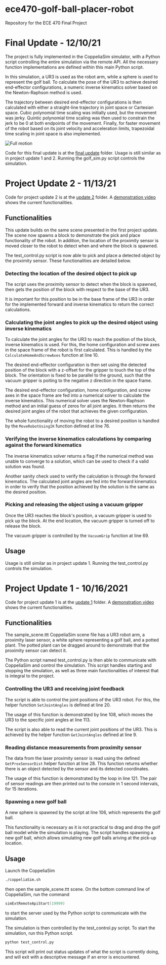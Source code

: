 # ece470-golf-ball-placer-robot

Repository for the ECE 470 Final Project

# Final Update - 12/10/21

The project is fully implemented in the CoppeliaSim simulator, with a Python script controlling the entire simulation via the remote API. All the necessary function implementations are defined within this main Python script.

In this simulation, a UR3 is used as the robot arm, while a sphere is used to represent the golf ball. To calculate the pose of the UR3 to achieve desired end-effector configurations, a numeric inverse kinematics solver based on the Newton-Raphson method is used.

The trajectory between desired end-effector configurations is then calculated with either a straight-line trajectory in joint space or Cartesian space. Cubic polynomial time scaling was initially used, but the movement was jerky. Quintic polynomial time scaling was then used to constrain the jerk to be 0 at both endpoints of the movement. Finally, for faster movement of the robot based on its joint velocity and acceleration limits, trapezoidal time scaling in joint space is also implemented.

![Full motion](/Images/full_motion.gif)

Code for this final update is at the [final update](/final_update) folder. Usage is still similar as in project update 1 and 2. Running the golf_sim.py script controls the simulation.

# Project Update 2 - 11/13/21

Code for project update 2 is at the [update 2](/update_2) folder.
A [demonstration video](https://youtu.be/sZv9fij2xtg) shows the current functionalities.

## Functionalities

This update builds on the same scene presented in the first project update. The scene now spawns a block to demonstrate the pick and place functionality of the robot. In addition, the location of the proximity sensor is moved closer to the robot to detect when and where the block is spawned.

The test_control.py script is now able to pick and place a detected object by the proximity sensor. These functionalities are detailed below.

### Detecting the location of the desired object to pick up

The script uses the proximity sensor to detect when the block is spawned, then gets the position of the block with respect to the base of the UR3.

It is important for this position to be in the base frame of the UR3 in order for the implemented forward and inverse kinematics to return the correct calculations.

### Calculating the joint angles to pick up the desired object using inverse kinematics

To calculate the joint angles for the UR3 to reach the position of the block, inverse kinematics is used. For this, the home configuration and screw axes in the space frame of the robot is first calculated. This is handled by the `CalculateHomeAndScrewAxes` function at line 10.

The desired end-effector configuration is then set using the detected position of the block with a z-offset for the gripper to touch the top of the block. The orientation is fixed to be parallel to the ground, such that the vacuum gripper is poiting to the negative z direction in the space frame.

The desired end-effector configuration, home configuration, and screw axes in the space frame are  fed into a numerical solver to calculate the inverse kinematics. This numerical solver uses the Newton-Raphson method and an initial guess of zeros for all joint angles. It then returns the desired joint angles of the robot that achieves the given configuration.

The whole functionality of moving the robot to a desired position is handled by the `MoveRobotUsingIK` function defined at line 76.

### Verifying the inverse kinematics calculations by comparing against the forward kinematics

The inverse kinematics solver returns a flag if the numerical method was unable to converge to a solution, which can be used to check if a valid solution was found.

Another sanity check used to verify the calculation is through the forward kinematics. The calculated joint angles are fed into the forward kinematics in order to verify that the position achieved by the solution is the same as the desired position.

### Picking and releasing the object using a vacuum gripper

Once the UR3 reaches the block's position, a vacuum gripper is used to pick up the block. At the end location, the vacuum gripper is turned off to release the block.

The vacuum gripper is controlled by the `VacuumGrip` function at line 69.

## Usage

Usage is still similar as in project update 1. Running the test_control.py controls the simulation.

# Project Update 1 - 10/16/2021

Code for project update 1 is at the [update 1](/update_1) folder.
A [demonstration video](https://youtu.be/9_1yFtfyQoE) shows the current functionalities.

## Functionalities

The sample_scene.ttt CoppeliaSim scene file has a UR3 robot arm, a proximity laser sensor, a white sphere representing a golf ball, and a potted plant. The potted plant can be dragged around to demonstrate that the proximity sensor can detect it.

The Python script named test_control.py is then able to communicate with CoppeliaSim and control the simulation. This script handles starting and stopping the simulation, as well as three main functionalities of interest that is integral to the project.

### Controlling the UR3 and receiving joint feedback

The script is able to control the joint positions of the UR3 robot. For this, the helper function `SetJointAngles` is defined at line 20.

The usage of this function is demonstrated by line 108, which moves the UR3 to the specific joint angles at line 113.

The script is also able to read the current joint positions of the UR3. This is achieved by the helper function `GetJointAngles` defined at line 9.

### Reading distance measurements from proximity sensor

The data from the laser proximity sensor is read using the defined `GetProxSensorDist` helper function at line 28. This function returns whether there is an object detected by the sensor and its detected coordinates.

The usage of this function is demonstrated by the loop in line 121. The pair of sensor readings are then printed out to the console in 1 second intervals, for 15 iterations.

### Spawning a new golf ball

A new sphere is spawned by the script at line 106, which represents the golf ball.

This functionality is necessary as it is not practical to drag and drop the golf ball model while the simulation is playing. The script handles spawning a new golf ball, which allows simulating new golf balls ariving at the pick-up location.

## Usage

Launch the CoppeliaSim

```Bash
./coppeliaSim.sh
```

then open the sample_scene.ttt scene. On the bottom command line of CoppeliaSim, run the command

```Lua
simExtRemoteApiStart(19999)
```

to start the server used by the Python script to communicate with the simulation.

The simulation is then controlled by the test_control.py script. To start the simulation, run this Python script.

```Bash
python test_control.py 
```

This script will print out status updates of what the script is currently doing, and will exit with a descriptive message if an error is encountered.
